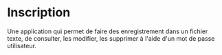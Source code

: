 # Inscription
Une application qui permet de faire des enregistrement dans un fichier texte, de consulter, les modifier, les supprimer à l'aide d'un mot de passe utilisateur.
